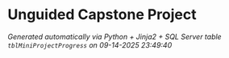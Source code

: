 # Unguided Capstone Project
























*Generated automatically via Python + Jinja2 + SQL Server table `tblMiniProjectProgress` on 09-14-2025 23:49:40*